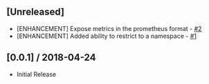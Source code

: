 ## [Unreleased]

- [ENHANCEMENT] Expose metrics in the prometheus format - [#2](//github.com/jeffersongirao/source-ranges-controller/issues/2)
- [ENHANCEMENT] Added ability to restrict to a namespace - [#1](//github.com/jeffersongirao/source-ranges-controller/issues/1)

## [0.0.1] / 2018-04-24

- Initial Release
